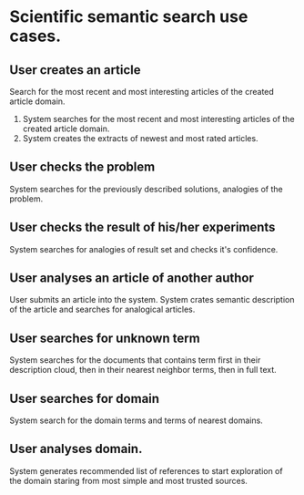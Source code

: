 # Scientific semantic search use cases.

## User creates an article
 Search for the most recent and most interesting articles of the created article domain.
 1. System searches for the most recent and most interesting articles of the created article domain.
 1. System creates the extracts of newest and most rated articles.
 
## User checks the problem
 System searches for the previously described solutions, analogies of the problem.
 
## User checks the result of his/her experiments
 System searches for analogies of result set and checks it's confidence.

## User analyses an article of another author 
 User submits an article into the system. System crates semantic description of the article and searches for analogical articles.

## User searches for unknown term
 System searches for the documents that contains term first in their description cloud, then in their nearest neighbor terms, then in full text.

## User searches for domain
 System search for the domain terms and terms of nearest domains.

## User analyses domain.
 System generates recommended list of references to start exploration of the domain staring from most simple and most trusted sources.
